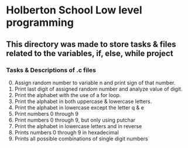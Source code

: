 # Holberton School Low level programming
## This directory was made to store tasks & files related to the variables, if, else, while project
### Tasks & Descriptions of .c files
  0. Assign random number to variable n and print sign of that number.
  1. Print last digit of assigned random number and analyze value of digit.
  2. Print the alphabet with the use of a for loop.
  3. Print the alphabet in both uppercase & lowercase letters.
  4. Print the alphabet in lowercase except the letter q & e
  5. Print numbers 0 through 9
  6. Print numbers 0 through 9, but only using putchar
  7. Print the alphabet in lowercase letters and in reverse
  8. Prints numbers 0 through 9 in hexadecimal
  9. Prints all possible combinations of single digit numbers
